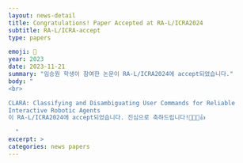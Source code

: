 ```yaml
---
layout: news-detail
title: Congratulations! Paper Accepted at RA-L/ICRA2024
subtitle: RA-L/ICRA-accept
type: papers

emoji: 🎉
year: 2023
date: 2023-11-21
summary: "임승원 학생이 참여한 논문이 RA-L/ICRA2024에 accept되었습니다."
body: "
<br>

CLARA: Classifying and Disambiguating User Commands for Reliable
Interactive Robotic Agents
이 RA-L/ICRA2024에 accept되었습니다. 진심으로 축하드립니다!🥳🥳🥳👍

  "
excerpt: >
categories: news papers
---
```

